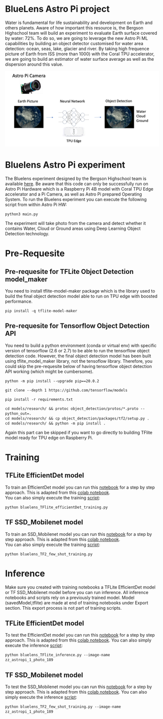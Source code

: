 # BlueLens Astro Pi project

Water is fundamental for life sustainability and development on Earth and others planets.
Aware of how important this resource is, the Bergson Highschool team will build an experiment to evaluate Earth surface covered by water: 72%. To do so, we are going to leverage the new Astro Pi ML capabilities by building an object detector customised for water area detection: ocean, seas, lake, glacier and river. By taking high frequence picture of Earth from ISS (more than 1000) with the Coral TPU accelerator, we are going to build an estimator of water surface average as well as the dispersion around this value.

<img width="595" alt="bluelens experiment" src="bluelens_experiment.png">

# Bluelens Astro Pi experiment
The Bluelens experiment designed by the Bergson Highschool team is available [here](src/main.py).
Be aware that this code can only be successfully run on Astro Pi Hardware which is a Raspberry Pi 4B model with Coral TPU Edge accelerator and a Pi Camera, as well as Astro Pi prepared Operating System.
To run the Bluelens experiment you can execute the following script from within Astro Pi HW:
```shell
python3 main.py
```
The experiment will take photo from the camera and detect whether it contains Water, Cloud or Ground areas using Deep Learning Object Detection technology.

# Pre-Requesite

## Pre-requesite for TFLite Object Detection model_maker
You need to install tflite-model-maker package which is the library used to build the final object detection model able to run on TPU edge with boosted performance.
```shell
pip install -q tflite-model-maker
```

## Pre-requesite for Tensorflow Object Detection API

You need to build a python environment (conda or virtual env) with specific version of tensorflow (2.6 or 2.7) to be able to run the tensorflow object detection code.
However, the final object detection model has been built using tflite_model_maker library, not the tensoflow library. Therefore, you could skip the pre-requesite below of having tensorflow object detection API working (which might be cumbersome).

```shell
python -m pip install --upgrade pip==20.0.2
```
```shell
git clone --depth 1 https://github.com/tensorflow/models
```
```shell
pip install -r requirements.txt
```
```shell
cd models/research/ && protoc object_detection/protos/*.proto --python_out=.
cd models/research/ && cp object_detection/packages/tf2/setup.py .
cd models/research/ && python -m pip install .
```
Again this part can be skipped if you want to go directly to building TFlite model ready for TPU edge on Raspberry Pi.

# Training

## TFLite EfficientDet model
To train an EfficientDet model you can run this [notebook](training/bluelens_TFlite_efficientDet_edge_tpu.ipynb) for a step by step approach. 
This is adapted from this [colab notebook](https://colab.research.google.com/github/google-coral/tutorials/blob/master/retrain_efficientdet_model_maker_tf2.ipynb).\
You can also simply execute the training [script](training/bluelens_TFlite_efficientDet_training.py):
```shell
python bluelens_TFlite_efficientDet_training.py
```

## TF SSD_Mobilenet model
To train an SSD_Mobilenet model you can run this [notebook](training/bluelens_TF2_few_shot_training.ipynb) for a step by step approach. This is adapted from this [colab notebook](https://github.com/tensorflow/models/blob/master/research/object_detection/colab_tutorials/eager_few_shot_od_training_tflite.ipynb).\
You can also simply execute the training [script](training/bluelens_TF2_few_shot_training.py):
```shell
python bluelens_TF2_few_shot_training.py
```

# Inference
Make sure you created with training notebooks a TFLite EfficientDet model or TF SSD_Mobilenet model before you can run inference. All inference notebooks and scripts rely on a previously trained model. Model (savedModel,tflite) are made at end of training notebooks under Export section. This export process is not part of training scripts.

## TFLite EfficientDet model
To test the EfficientDet model you can run this [notebook](inference/bluelens_TFlite_inference_edge_tpu.ipynb) for a step by step approach. 
This is adapted from this [colab notebook](https://colab.research.google.com/github/google-coral/tutorials/blob/master/retrain_efficientdet_model_maker_tf2.ipynb).
You can also simply execute the inference [script](inference/bluelens_TFLite_few_shot_inference.py):
```shell
python bluelens_TFlite_inference.py --image-name zz_astropi_1_photo_189
```
## TF SSD_Mobilenet model
To test the SSD_Mobilenet model you can run this [notebook](inference/bluelens_TF2_few_shot_inference.ipynb) for a step by step approach. This is adapted from this [colab notebook](https://github.com/tensorflow/models/blob/master/research/object_detection/colab_tutorials/eager_few_shot_od_training_tflite.ipynb).
You can also simply execute the inference [script](training/bluelens_TF2_few_shot_training.py):
```shell
python bluelens_TF2_few_shot_training.py --image-name zz_astropi_1_photo_189
```


